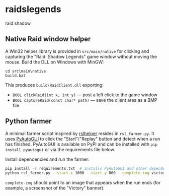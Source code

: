 # raidslegends
raid shadow

## Native Raid window helper

A Win32 helper library is provided in `src/main/native` for clicking and
capturing the "Raid: Shadow Legends" game window without moving the mouse.
Build the DLL on Windows with MinGW:

```
cd src\main\native
build.bat
```

This produces `build\RaidClient.dll` exporting:

- `BOOL clickRaid(int x, int y)` — post a left click to the game window
- `BOOL captureRaid(const char* path)` — save the client area as a BMP file

## Python farmer

A minimal farmer script inspired by [rslhelper](https://github.com/KSPOG/rslhelper)
resides in `rsl_farmer.py`. It uses [PyAutoGUI](https://pyautogui.readthedocs.io/)
to click the "Start"/"Replay" button and detect when a run has finished.
PyAutoGUI is available on PyPI and can be installed with `pip install pyautogui`
or via the requirements file below.

Install dependencies and run the farmer:

```bash
pip install -r requirements.txt  # installs PyAutoGUI and other dependencies
python rsl_farmer.py --start-x 1000 --start-y 800 --complete-img victory.png --runs 10
```

`complete-img` should point to an image that appears when the run ends (for example, a
screenshot of the "Victory" banner).
